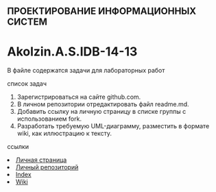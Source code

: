 ## ПРОЕКТИРОВАНИЕ ИНФОРМАЦИОННЫХ СИСТЕМ
# Akolzin.A.S.IDB-14-13
В файле содержатся задачи для лабораторных работ

  список задач
 1. Зарегистрироваться на сайте github.com.
 2. В личном репозитории отредактировать файл readme.md.
 3. Добавить ссылку на личную страницу в списке группы с использованием fork.
 4. Разработать требуемую UML-диаграмму, разместить в формате wiki, как иллюстрацию к тексту.
 
  ссылки
  <li><a href = "https://github.com/NelothD"> Личная страница </a></br>
  <li><a href = "https://github.com/NelothD/index"> Личный репозиторий </a></br>
  <li><a href = "https://nelothd.github.io/index">Index</a></br>
  <li><a href = "https://github.com/NelothD/index/wiki"> Wiki </a></br>
